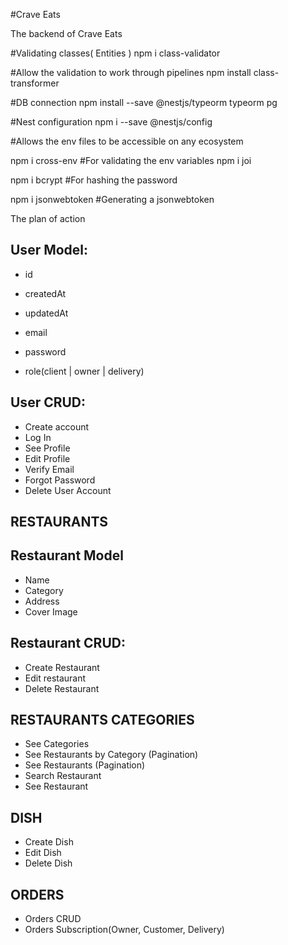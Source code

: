 #Crave Eats

The backend of Crave Eats

<!-- Git code -->

<!-- NPM Packages needed to build this project -->

#Validating classes( Entities )
npm i class-validator

#Allow the validation to work through pipelines
npm install class-transformer

#DB connection
npm install --save @nestjs/typeorm typeorm pg

#Nest configuration
npm i --save @nestjs/config

#Allows the env files to be accessible on any ecosystem

npm i cross-env
#For validating the env variables
npm i joi

npm i bcrypt
#For hashing the password

npm i jsonwebtoken
#Generating a jsonwebtoken

The plan of action


## User Model:
- id
- createdAt
- updatedAt

- email
- password
- role(client | owner | delivery)


## User CRUD:

- Create account
- Log In
- See Profile
- Edit Profile
- Verify Email
- Forgot Password
- Delete User Account



## RESTAURANTS

## Restaurant Model

- Name 
- Category
- Address
- Cover Image


## Restaurant CRUD: 

- Create Restaurant
- Edit restaurant
- Delete Restaurant

## RESTAURANTS CATEGORIES
 
- See Categories
- See Restaurants by Category (Pagination)
- See Restaurants (Pagination)
- Search Restaurant
- See Restaurant

## DISH

- Create Dish
- Edit Dish
- Delete Dish


## ORDERS
- Orders CRUD
- Orders Subscription(Owner, Customer, Delivery)